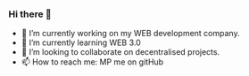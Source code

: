 ### Hi there 👋

<!--
**ValentinWildLeaf/ValentinWildLeaf** is a ✨ _special_ ✨ repository because its `README.md` (this file) appears on your GitHub profile.
-->

- 🔭 I’m currently working on my WEB development company.
- 🌱 I’m currently learning WEB 3.0
- 👯 I’m looking to collaborate on decentralised projects. 
- 📫 How to reach me: MP me on gitHub

